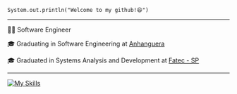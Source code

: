 <code>System.out.println("Welcome to my github!😆")</code>

<hr>
<p>👨‍💻 Software Engineer</p>
<p>🎓 Graduating in Software Engineering at <a href="https://www.anhanguera.com/" target="blank_">Anhanguera</a></p>
<p>🎓 Graduated in Systems Analysis and Development at <a href="https://www.fatecsp.br/" target="blank_">Fatec - SP</a></p>

<hr>

[![My Skills](https://skillicons.dev/icons?i=ts,nodejs,js,html,css,python,aws,mysql,docker,mongodb)](https://skillicons.dev)
